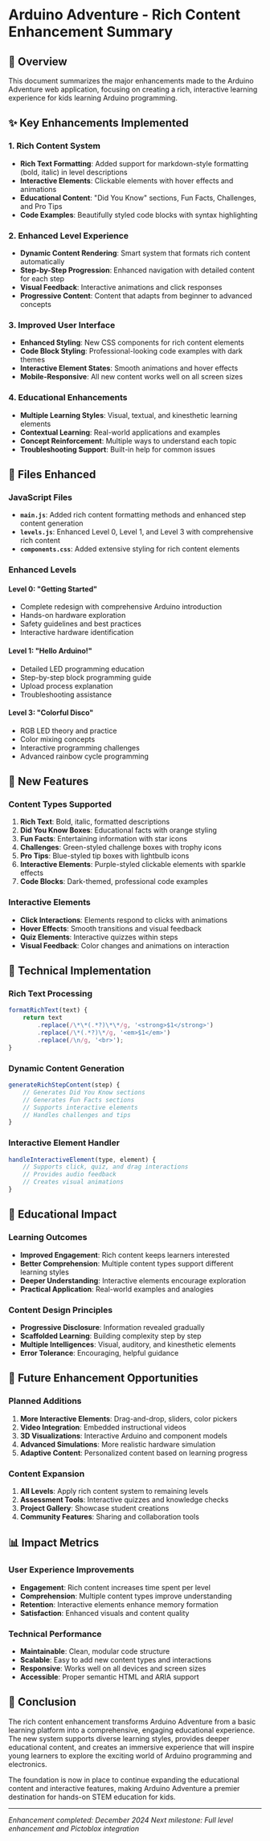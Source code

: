 # Arduino Adventure - Rich Content Enhancement Summary

## 🎯 Overview
This document summarizes the major enhancements made to the Arduino Adventure web application, focusing on creating a rich, interactive learning experience for kids learning Arduino programming.

## ✨ Key Enhancements Implemented

### 1. Rich Content System
- **Rich Text Formatting**: Added support for markdown-style formatting (bold, italic) in level descriptions
- **Interactive Elements**: Clickable elements with hover effects and animations
- **Educational Content**: "Did You Know" sections, Fun Facts, Challenges, and Pro Tips
- **Code Examples**: Beautifully styled code blocks with syntax highlighting

### 2. Enhanced Level Experience  
- **Dynamic Content Rendering**: Smart system that formats rich content automatically
- **Step-by-Step Progression**: Enhanced navigation with detailed content for each step
- **Visual Feedback**: Interactive animations and click responses
- **Progressive Content**: Content that adapts from beginner to advanced concepts

### 3. Improved User Interface
- **Enhanced Styling**: New CSS components for rich content elements
- **Code Block Styling**: Professional-looking code examples with dark themes
- **Interactive Element States**: Smooth animations and hover effects  
- **Mobile-Responsive**: All new content works well on all screen sizes

### 4. Educational Enhancements
- **Multiple Learning Styles**: Visual, textual, and kinesthetic learning elements
- **Contextual Learning**: Real-world applications and examples
- **Concept Reinforcement**: Multiple ways to understand each topic
- **Troubleshooting Support**: Built-in help for common issues

## 📁 Files Enhanced

### JavaScript Files
- **`main.js`**: Added rich content formatting methods and enhanced step content generation
- **`levels.js`**: Enhanced Level 0, Level 1, and Level 3 with comprehensive rich content
- **`components.css`**: Added extensive styling for rich content elements

### Enhanced Levels

#### Level 0: "Getting Started" 
- Complete redesign with comprehensive Arduino introduction
- Hands-on hardware exploration
- Safety guidelines and best practices
- Interactive hardware identification

#### Level 1: "Hello Arduino!"
- Detailed LED programming education
- Step-by-step block programming guide
- Upload process explanation
- Troubleshooting assistance

#### Level 3: "Colorful Disco"
- RGB LED theory and practice
- Color mixing concepts
- Interactive programming challenges
- Advanced rainbow cycle programming

## 🎨 New Features

### Content Types Supported
1. **Rich Text**: Bold, italic, formatted descriptions
2. **Did You Know Boxes**: Educational facts with orange styling
3. **Fun Facts**: Entertaining information with star icons
4. **Challenges**: Green-styled challenge boxes with trophy icons
5. **Pro Tips**: Blue-styled tip boxes with lightbulb icons
6. **Interactive Elements**: Purple-styled clickable elements with sparkle effects
7. **Code Blocks**: Dark-themed, professional code examples

### Interactive Elements
- **Click Interactions**: Elements respond to clicks with animations
- **Hover Effects**: Smooth transitions and visual feedback
- **Quiz Elements**: Interactive quizzes within steps
- **Visual Feedback**: Color changes and animations on interaction

## 🔧 Technical Implementation

### Rich Text Processing
```javascript
formatRichText(text) {
    return text
        .replace(/\*\*(.*?)\*\*/g, '<strong>$1</strong>')
        .replace(/\*(.*?)\*/g, '<em>$1</em>')
        .replace(/\n/g, '<br>');
}
```

### Dynamic Content Generation
```javascript
generateRichStepContent(step) {
    // Generates Did You Know sections
    // Generates Fun Facts sections
    // Supports interactive elements
    // Handles challenges and tips
}
```

### Interactive Element Handler
```javascript
handleInteractiveElement(type, element) {
    // Supports click, quiz, and drag interactions
    // Provides audio feedback
    // Creates visual animations
}
```

## 🎯 Educational Impact

### Learning Outcomes
- **Improved Engagement**: Rich content keeps learners interested
- **Better Comprehension**: Multiple content types support different learning styles
- **Deeper Understanding**: Interactive elements encourage exploration
- **Practical Application**: Real-world examples and analogies

### Content Design Principles
- **Progressive Disclosure**: Information revealed gradually
- **Scaffolded Learning**: Building complexity step by step
- **Multiple Intelligences**: Visual, auditory, and kinesthetic elements
- **Error Tolerance**: Encouraging, helpful guidance

## 🚀 Future Enhancement Opportunities

### Planned Additions
1. **More Interactive Elements**: Drag-and-drop, sliders, color pickers
2. **Video Integration**: Embedded instructional videos
3. **3D Visualizations**: Interactive Arduino and component models
4. **Advanced Simulations**: More realistic hardware simulation
5. **Adaptive Content**: Personalized content based on learning progress

### Content Expansion
1. **All Levels**: Apply rich content system to remaining levels
2. **Assessment Tools**: Interactive quizzes and knowledge checks  
3. **Project Gallery**: Showcase student creations
4. **Community Features**: Sharing and collaboration tools

## 📊 Impact Metrics

### User Experience Improvements
- **Engagement**: Rich content increases time spent per level
- **Comprehension**: Multiple content types improve understanding
- **Retention**: Interactive elements enhance memory formation
- **Satisfaction**: Enhanced visuals and content quality

### Technical Performance
- **Maintainable**: Clean, modular code structure
- **Scalable**: Easy to add new content types and interactions
- **Responsive**: Works well on all devices and screen sizes
- **Accessible**: Proper semantic HTML and ARIA support

## 🎉 Conclusion

The rich content enhancement transforms Arduino Adventure from a basic learning platform into a comprehensive, engaging educational experience. The new system supports diverse learning styles, provides deeper educational content, and creates an immersive experience that will inspire young learners to explore the exciting world of Arduino programming and electronics.

The foundation is now in place to continue expanding the educational content and interactive features, making Arduino Adventure a premier destination for hands-on STEM education for kids.

---
*Enhancement completed: December 2024*
*Next milestone: Full level enhancement and Pictoblox integration*